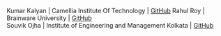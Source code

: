 Kumar Kalyan | Camellia Institute Of Technology | [GitHub](https://github.com/kum9748ar)
Rahul Roy | Brainware University | [GitHub](https://github.com/Rahul6918)
<br>
Souvik Ojha | Institute of Engineering and Management Kolkata | [GitHub](https://github.com/techsouvik)
